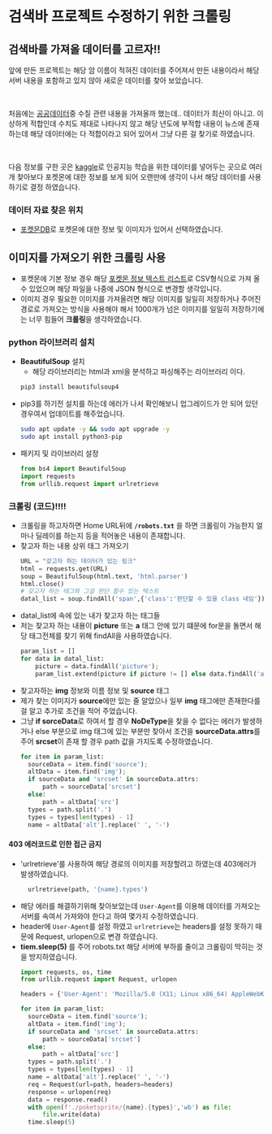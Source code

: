 # 검색바 프로젝트 수정하기 위한 크롤링
## 검색바를 가져올 데이터를 고르자!!
앞에 만든 프로젝트는 해당 암 이름이 적혀진 데이터를 주어져서 만든 내용이라서 해당 서버 내용을 포함하고 있지 않아 새로운 데이터를 찾아 보았습니다.

<br>

처음에는 [공공데이터](https://www.data.go.kr/)중 수질 관련 내용을 가져올까 했는데.. 데이터가 최신이 아니고. 이상하게 적합인데 수치도 제대로 나타나지 않고 해당 년도에 부적합 내용이 뉴스에 존재하는데 해당 데이터에는 다 적합이라고 되어 있어서 그냥 다른 걸 찾기로 하였습니다.

<br>

다음 정보를 구한 곳은 [kaggle](https://www.kaggle.com/)로 인공지능 학습을 위한 데이터를 넣어두는 곳으로 여러 개 찾아보다 포켓몬에 대한 정보를 보게 되어 오랜만에 생각이 나서 해당 데이터를 사용하기로 결정 하였습니다.
### 데이터 자료 찾은 위치
- [포켓몬DB](https://pokemondb.net/)로 포켓몬에 대한 정보 및 이미지가 있어서 선택하였습니다.

## 이미지를 가져오기 위한 크롤링 사용
- 포켓몬에 기본 정보 경우 해당 [포켓몬 정보 텍스트 리스트](https://pokemondb.net/tools/text-list)로 CSV형식으로 가져 올수 있었으며 해당 파일을 나중에 JSON 형식으로 변경할 생각입니다.
- 이미지 경우 필요한 이미지를 가져올려면 해당 이미지를 일일히 저장하거나 주어진 경로로 가져오는 방식을 사용해야 해서 1000개가 넘은 이미지를 일일히 저장하기에는 너무 힘들어 **크롤링**을 생각하였습니다.
### python 라이브러리 설치
- **BeautifulSoup** 설치
  - 해당 라이브러리는 html과 xml을 분석하고 파싱해주는 라이브러리 이다.
  ```bash
  pip3 install beautifulsoup4
  ```
- pip3를 하기전 설치를 하는데 에러가 나서 확인해보니 업그레이드가 안 되어 있던 경우여서 업데이트를 해주었습니다.
  ```bash
  sudo apt update -y && sudo apt upgrade -y
  sudo apt install python3-pip
  ```
- 패키지 및 라이브러리 설정 
  ```python
  from bs4 import BeautifulSoup
  import requests
  from urllib.request import urlretrieve
  ```
### 크롤링 (코드)!!!!  
- 크롤링을 하고자하면 Home URL뒤에 **`/robots.txt`** 을 하면 크롤링이 가능한지 얼마나 딜레이를 하는지 등을 적어놓은 내용이 존재합니다.
- 찾고자 하는 내용 상위 태그 가져오기
  ```python
  URL = "갖고자 하는 데이터가 있는 링크"
  html = requests.get(URL)
  soup = BeautifulSoup(html.text, 'html.parser')
  html.close()
  # 갖고자 하는 태그와 그걸 판단 할수 있는 텍스트
  datal_list = soup.findAll('span',{'class':'판단할 수 있을 class 내임'})
  ```
- datal_list에 속에 있는 내가 찾고자 하는 태그들
- 저는 찾고자 하는 내용이 **picture** 또는 **a** 태그 안에 있기 떄문에 for문을 돌면서 해당 태그전체를 찾기 위해 findAll을 사용하였습니다.
  ```python
  param_list = []
  for data in datal_list:
      picture = data.findAll('picture');
      param_list.extend(picture if picture != [] else data.findAll('a'))

  ```
- 찾고자하는 **img** 정보와 이름 정보 및 **source** 태그
- 제가 찾는 이미지가 **source**에만 있는 줄 알았으나 일부 **img** 태그에만 존재한다를 걸 알고 추가로 조건을 적어 주었습니다. 
- 그냥 **if sorceData**로 하여서 할 경우 **NoDeType**을 찾을 수 없다는 에러가 발생하거나 else 부분으로 img 태그에 있는 부분만 찾아서 조건을 **sourceData.attrs**를 주어 **srcset**이 존재 할 경우 path 값을 가지도록 수정하였습니다. 
  ```python
  for item in param_list:
    sourceData = item.find('source');
    altData = item.find('img');
    if sourceData and 'srcset' in sourceData.attrs:
        path = sourceData['srcset']
    else:
        path = altData['src']
    types = path.split('.')
    types = types[len(types) - 1]
    name = altData['alt'].replace(' ', '-')
  ```
#### 403 에러코드로 인한 접근 금지

- 'urlretrieve'를 사용하여 해당 경로의 이미지를 저장할려고 하였는데 403에러가 발생하였습니다.
  ```python
    urlretrieve(path, '{name}.types')
  ```
- 해당 에러를 해결하기위해 찾아보았는데 `User-Agent`를 이용해 데이터를 가져오는 서버를 속여서 가져와야 한다고 하여 몇가지 수정하였습니다.
- header에 `User-Agent`를 설정 하였고 `urlretrieve`는 headers를 설정 못하기 때문에 Request, urlopen으로 변경 하였습니다.
- **tiem.sleep(5)** 를 주어 robots.txt 해당 서버에 부하를 줄이고 크롤링이 막히는 것을 방지하였습니다.
  ```python
  import requests, os, time
  from urllib.request import Request, urlopen

  headers = {'User-Agent': 'Mozilla/5.0 (X11; Linux x86_64) AppleWebKit/537.36 (KHTML, like Gecko) Chrome/58.0.3029.110 Safari/537.3'}

  for item in param_list:
    sourceData = item.find('source');
    altData = item.find('img');
    if sourceData and 'srcset' in sourceData.attrs:
        path = sourceData['srcset']
    else:
        path = altData['src']
    types = path.split('.')
    types = types[len(types) - 1]
    name = altData['alt'].replace(' ', '-')
    req = Request(url=path, headers=headers)
    response = urlopen(req)
    data = response.read()
    with open(f'./poketsprite/{name}.{types}','wb') as file:
        file.write(data)
    time.sleep(5)
  ```